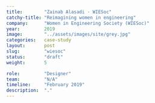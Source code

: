 ```yaml
---
title:        "Zainab Alasadi · WIESoc"
catchy-title: "Reimagining women in engineering"
company:      "Women in Engineering Society (WIESoc)"
year:         2019
image:        "../assets/images/site/grey.jpg"
categories:   case-study
layout:       post
slug:         "wiesoc"
status:       "draft"
weight:       5

role:         "Designer"
team:         "N/A"
timeline:     "February 2019"
description:  "."
---
```

